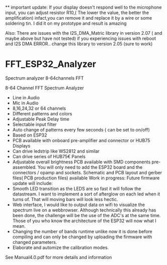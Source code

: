 ** important update: If your display doesn't respond well to the microphone input, you can adjust resistor R10,( The lower the value, the better the amplification) infact,you can remove it and replace it by a wire or some soldering tin. I did it on my prototype and result is amazing

Also: There are issues with the I2S_DMA_Matric library in version 2.07 ( and maybe above but have not tested) if you experiencing issues with reboot and I2S DMA ERROR.. change this library to version 2.05 (sure to work)

# FFT_ESP32_Analyzer
Spectrum analyzer 8-64channels FFT


8-64 Channel FFT Spectrum Analyzer
-	Line in Audio
-	Mic in Audio
-	8,16,24,32 or 64 channels
-	Different patterns and colors
-	Adjustable Peak Delay time
-	Selectable input filter
-	Auto change of patterns every few seconds ( can be set to on/off)
-	Based on ESP32
-	PCB available with onboard pre-amplifier and connector or HUB75 Displays
-	Can drive ledstrip like WS2812 and similar 
-	Can drive series of HUB75€ Panels
-	Adjustable overall brightness
PCB available with SMD components pre-assembled. You will only need to add the ESP32 board and the connectors / opamp and sockets.
Schematic and PCB layout and gerber files( PCB production files) available
Work in progress:
Future firmware update will include:
-	Smooth LED transition as the LEDS are so fast it will follow the datastream. I want to implement a sort of afterglow on each led when it turns of. That will moving bars will look less hectic.
-	Web interface, I would like to output data on wifi to visualize the spectrum live on a webbrowser. Although technically this already has been done, the challenge will be the use of the ADC's at the same time. Those of you who know the architecture of the ESP32 will now what I mean.
-	Changing the number of bands runtime unlike now it is done before compiling and can only be changed by uploading the firmware with changed parameters.
-	Elaborate and automize the calibration modes.


See Manual4.0.pdf for more details and information
